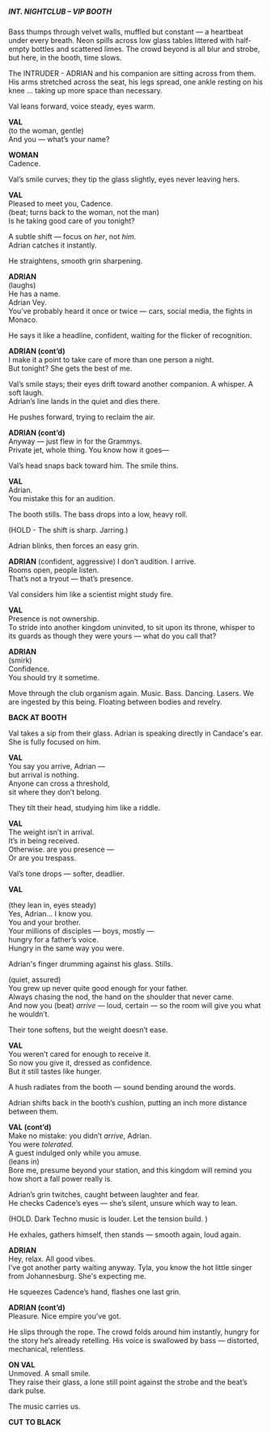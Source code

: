 ##### **INT. NIGHTCLUB – VIP BOOTH**

Bass thumps through velvet walls, muffled but constant — a heartbeat under every breath. Neon spills across low glass tables littered with half-empty bottles and scattered limes. The crowd beyond is all blur and strobe, but here, in the booth, time slows.

The INTRUDER - ADRIAN and his companion are sitting across from them.  His arms stretched across the seat, his legs spread, one ankle resting on his knee ... taking up more space than necessary. 

Val leans forward, voice steady, eyes warm.

**VAL**  
(to the woman, gentle)  
And you — what’s your name?

**WOMAN**  
Cadence.

Val’s smile curves; they tip the glass slightly, eyes never leaving hers.

**VAL**  
Pleased to meet you, Cadence.  
(beat; turns back to the woman, not the man)  
Is he taking good care of you tonight?

A subtle shift — focus on _her_, not _him._  
Adrian catches it instantly.

He straightens, smooth grin sharpening.

**ADRIAN**  
(laughs)  
He has a name.  
Adrian Vey.  
You’ve probably heard it once or twice — cars, social media, the fights in Monaco.

He says it like a headline, confident, waiting for the flicker of recognition.

**ADRIAN (cont’d)**  
I make it a point to take care of more than one person a night.  
But tonight? She gets the best of me.

Val’s smile stays; their eyes drift toward another companion. A whisper. A soft laugh.  
Adrian’s line lands in the quiet and dies there.

He pushes forward, trying to reclaim the air.

**ADRIAN (cont’d)**  
Anyway — just flew in for the Grammys.  
Private jet, whole thing. You know how it goes—

Val’s head snaps back toward him. The smile thins.

**VAL**  
Adrian.  
You mistake this for an audition.

The booth stills. The bass drops into a low, heavy roll.

(HOLD - The shift is sharp.  Jarring.)

Adrian blinks, then forces an easy grin.

**ADRIAN**  (confident, aggressive)
I don’t audition. I arrive.  
Rooms open, people listen.  
That’s not a tryout — that’s presence.

Val considers him like a scientist might study fire.

**VAL**  
Presence is not ownership.  
To stride into another kingdom uninvited, to sit upon its throne, whisper to its guards as though they were yours — what do you call that?

**ADRIAN**  
(smirk)  
Confidence.  
You should try it sometime.

Move through the club organism again.  Music. Bass. Dancing.  Lasers.  We are ingested by this being.  Floating between bodies and revelry.

**BACK AT BOOTH**

Val takes a sip from their glass.  Adrian is speaking directly in Candace's ear.  She is fully focused  on him. 

**VAL**  
You say you arrive, Adrian —  
but arrival is nothing.  
Anyone can cross a threshold,  
sit where they don’t belong.

They tilt their head, studying him like a riddle.

**VAL**  
The weight isn’t in arrival.  
It’s in being received.  
Otherwise. are you presence  —  
Or are you trespass.

Val’s tone drops — softer, deadlier.

**VAL**  

(they lean in, eyes steady)  
Yes, Adrian… I know you.  
You and your brother.  
Your millions of disciples — boys, mostly —  
hungry for a father’s voice.  
Hungry in the same way you were.

Adrian's finger drumming against his glass.  Stills.

(quiet, assured)  
You grew up never quite good enough for your father.  
Always chasing the nod, the hand on the shoulder that never came.  
And now you  (beat) _arrive_ — loud, certain — so the room will give you what he wouldn’t.

Their tone softens, but the weight doesn’t ease.

**VAL**  
You weren’t cared for enough to receive it.  
So now you give it, dressed as confidence.  
But it still tastes like hunger.

A hush radiates from the booth — sound bending around the words.

Adrian shifts back in the booth’s cushion, putting an inch more distance between them.

**VAL (cont’d)**  
Make no mistake: you didn’t _arrive_, Adrian.  
You were _tolerated._  
A guest indulged only while you amuse.  
(leans in)  
Bore me, presume beyond your station, and this kingdom will remind you how short a fall power really is.

Adrian’s grin twitches, caught between laughter and fear.  
He checks Cadence’s eyes — she’s silent, unsure which way to lean.

(HOLD.  Dark Techno music is louder. Let the tension build. )

He exhales, gathers himself, then stands — smooth again, loud again.

**ADRIAN**  
Hey, relax. All good vibes.  
I’ve got another party waiting anyway. Tyla, you know the hot little singer from Johannesburg.  She's expecting me.

He squeezes Cadence’s hand, flashes one last grin.

**ADRIAN (cont’d)**  
Pleasure. Nice empire you’ve got.

He slips through the rope. The crowd folds around him instantly, hungry for the story he’s already retelling. His voice is swallowed by bass — distorted, mechanical, relentless.

**ON VAL**  
Unmoved. A small smile.  
They raise their glass, a lone still point against the strobe and the beat’s dark pulse.

 The music carries us.
 
**CUT TO BLACK**